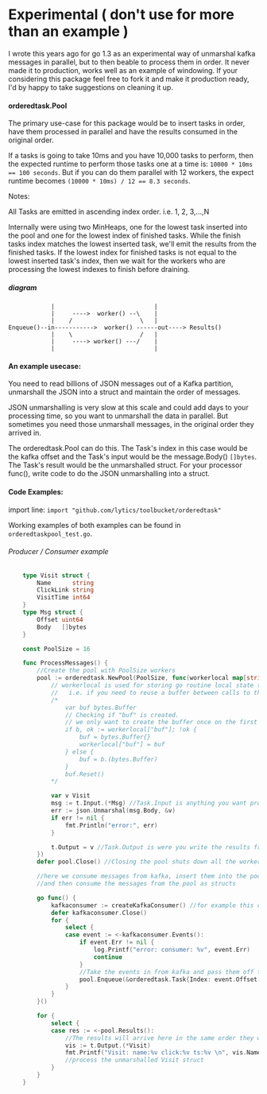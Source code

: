 # Experimental ( don't use for more than an example )

I wrote this years ago for go 1.3 as an experimental way of unmarshal kafka messages in parallel, but to then beable to process them in order.  It never made it to production, works well as an example of windowing.  If your considering this package feel free to fork it and make it production ready, I'd by happy to take suggestions on cleaning it up.

#### orderedtask.Pool 

The primary use-case for this package would be to insert tasks in order, have them
processed in parallel and have the results consumed in the original order.  

If a tasks is going to take 10ms and you have 10,000 tasks to perform, then the expected runtime
to perform those tasks one at a time is: `10000 * 10ms == 100 seconds`.  But if you can do them 
parallel with 12 workers, the expect runtime becomes `(10000 * 10ms) / 12 == 8.3 seconds`.

Notes: 

All Tasks are emitted in ascending index order.   i.e. 1, 2, 3,...,N

Internally were using two MinHeaps, one for the lowest task inserted into the pool and 
one for the lowest index of finished tasks.  While the finish tasks index matches the
lowest inserted task, we'll emit the results from the finished tasks.  If the lowest
index for finished tasks is not equal to the lowest inserted task's index, then we wait for
the workers who are processing the lowest indexes to finish before draining.

##### diagram

```
	        |                            |
	        |     ---->  worker() --\    |
	        |    /                   \   |
Enqueue()--in----------->  worker() ------out----> Results()
	        |    \                   /   |
	        |     ----> worker() ---/    |
	        |                            |
```



#### An example usecase:

You need to read billions of JSON messages out of a Kafka partition, unmarshall the JSON
into a struct and maintain the order of messages.

JSON unmarshalling is very slow at this scale and could add days to your processing time, so you want
to unmarshall the data in parallel.  But sometimes you need those unmarshall messages, in the
original order they arrived in.

The orderedtask.Pool can do this.  The Task's index in this case would be the kafka offset and the Task's input
would be the message.Body() `[]bytes`.   The Task's result would be the unmarshalled struct.  For your
processor func(),  write code to do the JSON unmarshalling into a struct.


#### Code Examples:
import line: `import "github.com/lytics/toolbucket/orderedtask"`

Working examples of both examples can be found in `orderedtaskpool_test.go`.  

###### Producer / Consumer example 

```go
	type Visit struct {
		Name      string
		ClickLink string
		VisitTime int64
	}
	type Msg struct {
		Offset uint64
		Body   []bytes
	}

	const PoolSize = 16

	func ProcessMessages() {
		//Create the pool with PoolSize workers
		pool := orderedtask.NewPool(PoolSize, func(workerlocal map[string]interface{}, t *orderedtask.Task) {
			// workerlocal is used for storing go routine local state that isn't shared between workers.
			//   i.e. if you need to reuse a buffer between calls to the function.
			/*
				var buf bytes.Buffer
				// Checking if "buf" is created.
				// we only want to create the buffer once on the first call to this worker!
				if b, ok := workerlocal["buf"]; !ok {
					buf = bytes.Buffer{}
					workerlocal["buf"] = buf
				} else {
					buf = b.(bytes.Buffer)
				}
				buf.Reset()
			*/

			var v Visit
			msg := t.Input.(*Msg) //Task.Input is anything you want processed in the pull.
			err := json.Unmarshal(msg.Body, &v)
			if err != nil {
				fmt.Println("error:", err)
			}

			t.Output = v //Task.Output is were you write the results from the task.
		})
		defer pool.Close() //Closing the pool shuts down all the workers.

		//here we consume messages from kafka, insert them into the pool to be unmarshalled
		//and then consume the messages from the pool as structs

		go func() {
			kafkaconsumer := createKafkaConsumer() //for example this could be a https://github.com/Shopify/sarama consumer, reading messages from kafka8.
			defer kafkaconsumer.Close()
			for {
				select {
				case event := <-kafkaconsumer.Events():
					if event.Err != nil {
						log.Printf("error: consumer: %v", event.Err)
						continue
					}
					//Take the events in from kafka and pass them off to the pool to be unmarshal'ed
					pool.Enqueue(&orderedtask.Task{Index: event.Offset, Input: &Msg{event.Offset, event.Message}})
				}
			}
		}()

		for {
			select {
			case res := <-pool.Results():
				//The results will arrive here in the same order they were Enqueued.  
				vis := t.Output.(*Visit)
				fmt.Printf("Visit: name:%v click:%v ts:%v \n", vis.Name, vis.ClickLink, vis.VisitTime)
				//process the unmarshalled Visit struct
			}
		}
	}
```








